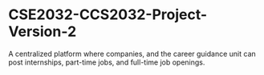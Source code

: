 # CSE2032-CCS2032-Project-Version-2
A centralized platform where companies, and the career guidance unit can post internships, part-time jobs, and full-time job openings.
